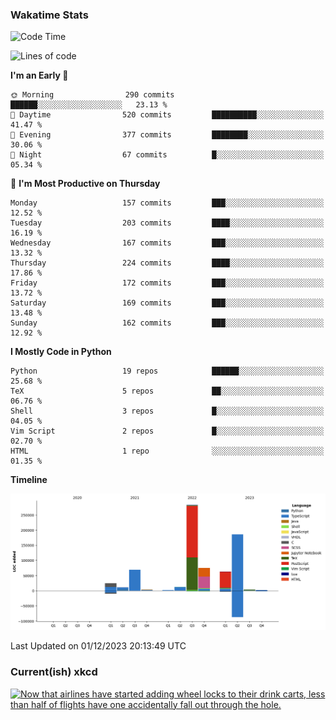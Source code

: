 ### Wakatime Stats
<!--START_SECTION:waka-->
![Code Time](http://img.shields.io/badge/Code%20Time-2%2C179%20hrs%2046%20mins-blue)

![Lines of code](https://img.shields.io/badge/From%20Hello%20World%20I%27ve%20Written-735.8%20thousand%20lines%20of%20code-blue)

**I'm an Early 🐤** 

```text
🌞 Morning                290 commits         ██████░░░░░░░░░░░░░░░░░░░   23.13 % 
🌆 Daytime                520 commits         ██████████░░░░░░░░░░░░░░░   41.47 % 
🌃 Evening                377 commits         ████████░░░░░░░░░░░░░░░░░   30.06 % 
🌙 Night                  67 commits          █░░░░░░░░░░░░░░░░░░░░░░░░   05.34 % 
```
📅 **I'm Most Productive on Thursday** 

```text
Monday                   157 commits         ███░░░░░░░░░░░░░░░░░░░░░░   12.52 % 
Tuesday                  203 commits         ████░░░░░░░░░░░░░░░░░░░░░   16.19 % 
Wednesday                167 commits         ███░░░░░░░░░░░░░░░░░░░░░░   13.32 % 
Thursday                 224 commits         ████░░░░░░░░░░░░░░░░░░░░░   17.86 % 
Friday                   172 commits         ███░░░░░░░░░░░░░░░░░░░░░░   13.72 % 
Saturday                 169 commits         ███░░░░░░░░░░░░░░░░░░░░░░   13.48 % 
Sunday                   162 commits         ███░░░░░░░░░░░░░░░░░░░░░░   12.92 % 
```


**I Mostly Code in Python** 

```text
Python                   19 repos            ██████░░░░░░░░░░░░░░░░░░░   25.68 % 
TeX                      5 repos             ██░░░░░░░░░░░░░░░░░░░░░░░   06.76 % 
Shell                    3 repos             █░░░░░░░░░░░░░░░░░░░░░░░░   04.05 % 
Vim Script               2 repos             █░░░░░░░░░░░░░░░░░░░░░░░░   02.70 % 
HTML                     1 repo              ░░░░░░░░░░░░░░░░░░░░░░░░░   01.35 % 
```



**Timeline**

![Lines of Code chart](https://raw.githubusercontent.com/joshuajeschek/joshuajeschek/main/assets/bar_graph.png)


 Last Updated on 01/12/2023 20:13:49 UTC
<!--END_SECTION:waka-->

### Current(ish) xkcd
<a id="xkcd-a" title="Now that airlines have started adding wheel locks to their drink carts, less than half of flights have one accidentally fall out through the hole." href="https://www.xkcd.com" target="_blank">
        <img align="center" id="xkcd-img" src="https://imgs.xkcd.com/comics/typical_seating_chart.png" alt="Now that airlines have started adding wheel locks to their drink carts, less than half of flights have one accidentally fall out through the hole." height=300 />
</a>
